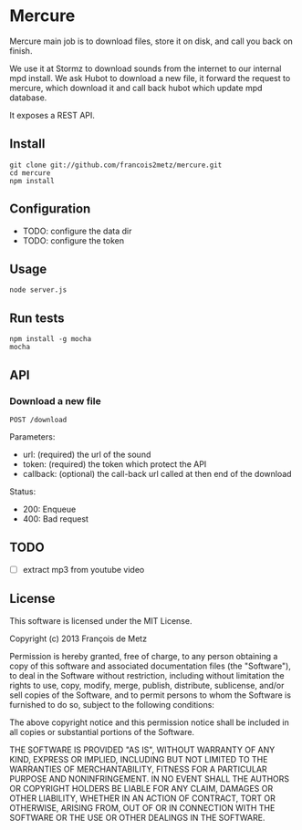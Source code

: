 # Mercure

Mercure main job is to download files, store it on disk, and call you back on finish.

We use it at Stormz to download sounds from the internet to our internal mpd install.
We ask Hubot to download a new file, it forward the request to mercure, which download it and call back hubot which update mpd database.

It exposes a REST API.

## Install

    git clone git://github.com/francois2metz/mercure.git
    cd mercure
    npm install

## Configuration

* TODO: configure the data dir
* TODO: configure the token

## Usage

    node server.js

## Run tests

    npm install -g mocha
    mocha

## API

### Download a new file

    POST /download

Parameters:

* url: (required) the url of the sound
* token: (required) the token which protect the API
* callback: (optional) the call-back url called at then end of the download

Status:

* 200: Enqueue
* 400: Bad request

## TODO

* [ ] extract mp3 from youtube video

## License

This software is licensed under the MIT License.

Copyright (c) 2013 François de Metz

Permission is hereby granted, free of charge, to any person obtaining a copy of this software and associated documentation files (the "Software"), to deal in the Software without restriction, including without limitation the rights to use, copy, modify, merge, publish, distribute, sublicense, and/or sell copies of the Software, and to permit persons to whom the Software is furnished to do so, subject to the following conditions:

The above copyright notice and this permission notice shall be included in all copies or substantial portions of the Software.

THE SOFTWARE IS PROVIDED "AS IS", WITHOUT WARRANTY OF ANY KIND, EXPRESS OR IMPLIED, INCLUDING BUT NOT LIMITED TO THE WARRANTIES OF MERCHANTABILITY, FITNESS FOR A PARTICULAR PURPOSE AND NONINFRINGEMENT. IN NO EVENT SHALL THE AUTHORS OR COPYRIGHT HOLDERS BE LIABLE FOR ANY CLAIM, DAMAGES OR OTHER LIABILITY, WHETHER IN AN ACTION OF CONTRACT, TORT OR OTHERWISE, ARISING FROM, OUT OF OR IN CONNECTION WITH THE SOFTWARE OR THE USE OR OTHER DEALINGS IN THE SOFTWARE.
